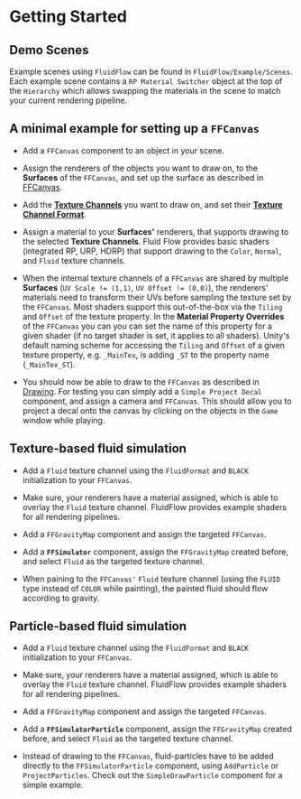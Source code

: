 # Getting Started

## Demo Scenes

Example scenes using `FluidFlow` can be found in `FluidFlow/Example/Scenes`.
Each example scene contains a `RP Material Switcher` object at the top of the `Hierarchy` which allows swapping the materials in the scene to match your current rendering pipeline.

## A minimal example for setting up a `FFCanvas`

- Add a `FFCanvas` component to an object in your scene.

- Assign the renderers of the objects you want to draw on, to the **Surfaces** of the `FFCanvas`, and set up the surface as described in [FFCanvas](./components/ffcanvas.md#RenderTargets).

- Add the [**Texture Channels**](./scriptable_objects/texture_channel.md) you want to draw on, and set their [**Texture Channel Format**](./scriptable_objects/texture_channel_format.md). 

- Assign a material to your **Surfaces'** renderers, that supports drawing to the selected **Texture Channels**.
Fluid Flow provides basic shaders (integrated RP, URP, HDRP) that support drawing to the `Color`, `Normal`, and `Fluid` texture channels.

- When the internal texture channels of a `FFCanvas` are shared by multiple **Surfaces** (`UV Scale != (1,1)`, `UV Offset != (0,0)`), the renderers' materials need to transform their UVs before sampling the texture set by the `FFCanvas`. 
Most shaders support this out-of-the-box via the `Tiling` and `Offset` of the texture property.
In the **Material Property Overrides** of the `FFCanvas` you can you can set the name of this property for a given shader (if no target shader is set, it applies to all shaders).
Unity's default naming scheme for accessing the `Tiling` and `Offset` of a given texture property, e.g. `_MainTex`, is adding `_ST` to the property name (`_MainTex_ST`).

- You should now be able to draw to the `FFCanvas` as described in [Drawing](./drawing.md). For testing you can simply add a `Simple Project Decal` component, and assign a camera and `FFCanvas`. This should allow you to project a decal onto the canvas by clicking on the objects in the `Game` window while playing.

## Texture-based fluid simulation

- Add a `Fluid` texture channel using the `FluidFormat` and `BLACK` initialization to your `FFCanvas`.

- Make sure, your renderers have a material assigned, which is able to overlay the `Fluid` texture channel. 
FluidFlow provides example shaders for all rendering pipelines.

- Add a `FFGravityMap` component and assign the targeted `FFCanvas`.

- Add a **`FFSimulator`** component, assign the `FFGravityMap` created before, and select `Fluid` as the targeted texture channel.

- When paining to the `FFCanvas'` `Fluid` texture channel (using the `FLUID` type instead of `COLOR` while painting), the painted fluid should flow according to gravity.


## Particle-based fluid simulation

- Add a `Fluid` texture channel using the `FluidFormat` and `BLACK` initialization to your `FFCanvas`.

- Make sure, your renderers have a material assigned, which is able to overlay the `Fluid` texture channel. 
FluidFlow provides example shaders for all rendering pipelines.

- Add a `FFGravityMap` component and assign the targeted `FFCanvas`.

- Add a **`FFSimulatorParticle`** component, assign the `FFGravityMap` created before, and select `Fluid` as the targeted texture channel.

- Instead of drawing to the `FFCanvas`, fluid-particles have to be added directly to the `FFSimulatorParticle` component, using `AddParticle` or `ProjectParticles`. Check out the `SimpleDrawParticle` component for a simple example.